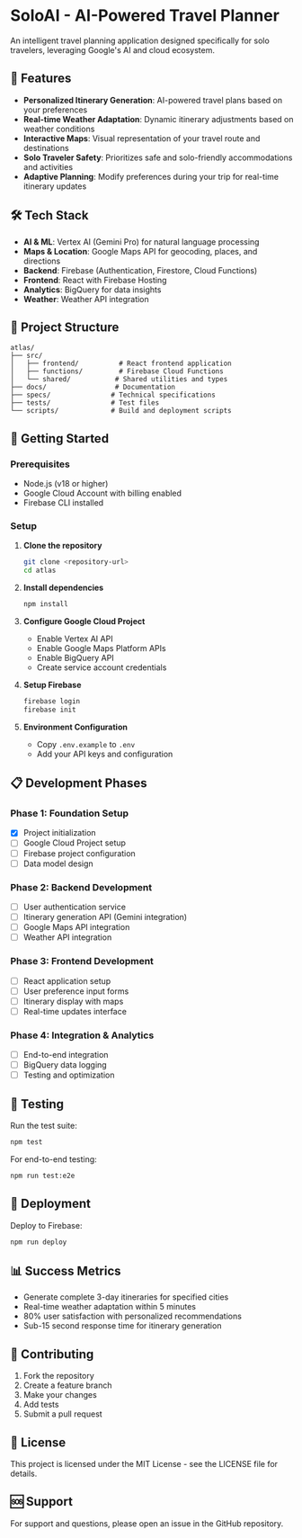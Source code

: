 # SoloAI - AI-Powered Travel Planner

An intelligent travel planning application designed specifically for solo travelers, leveraging Google's AI and cloud ecosystem.

## 🌟 Features

- **Personalized Itinerary Generation**: AI-powered travel plans based on your preferences
- **Real-time Weather Adaptation**: Dynamic itinerary adjustments based on weather conditions
- **Interactive Maps**: Visual representation of your travel route and destinations
- **Solo Traveler Safety**: Prioritizes safe and solo-friendly accommodations and activities
- **Adaptive Planning**: Modify preferences during your trip for real-time itinerary updates

## 🛠️ Tech Stack

- **AI & ML**: Vertex AI (Gemini Pro) for natural language processing
- **Maps & Location**: Google Maps API for geocoding, places, and directions
- **Backend**: Firebase (Authentication, Firestore, Cloud Functions)
- **Frontend**: React with Firebase Hosting
- **Analytics**: BigQuery for data insights
- **Weather**: Weather API integration

## 📁 Project Structure

```
atlas/
├── src/
│   ├── frontend/          # React frontend application
│   ├── functions/         # Firebase Cloud Functions
│   └── shared/           # Shared utilities and types
├── docs/                 # Documentation
├── specs/               # Technical specifications
├── tests/               # Test files
└── scripts/             # Build and deployment scripts
```

## 🚀 Getting Started

### Prerequisites

- Node.js (v18 or higher)
- Google Cloud Account with billing enabled
- Firebase CLI installed

### Setup

1. **Clone the repository**
   ```bash
   git clone <repository-url>
   cd atlas
   ```

2. **Install dependencies**
   ```bash
   npm install
   ```

3. **Configure Google Cloud Project**
   - Enable Vertex AI API
   - Enable Google Maps Platform APIs
   - Enable BigQuery API
   - Create service account credentials

4. **Setup Firebase**
   ```bash
   firebase login
   firebase init
   ```

5. **Environment Configuration**
   - Copy `.env.example` to `.env`
   - Add your API keys and configuration

## 📋 Development Phases

### Phase 1: Foundation Setup
- [x] Project initialization
- [ ] Google Cloud Project setup
- [ ] Firebase project configuration
- [ ] Data model design

### Phase 2: Backend Development
- [ ] User authentication service
- [ ] Itinerary generation API (Gemini integration)
- [ ] Google Maps API integration
- [ ] Weather API integration

### Phase 3: Frontend Development
- [ ] React application setup
- [ ] User preference input forms
- [ ] Itinerary display with maps
- [ ] Real-time updates interface

### Phase 4: Integration & Analytics
- [ ] End-to-end integration
- [ ] BigQuery data logging
- [ ] Testing and optimization

## 🧪 Testing

Run the test suite:
```bash
npm test
```

For end-to-end testing:
```bash
npm run test:e2e
```

## 🚀 Deployment

Deploy to Firebase:
```bash
npm run deploy
```

## 📊 Success Metrics

- Generate complete 3-day itineraries for specified cities
- Real-time weather adaptation within 5 minutes
- 80% user satisfaction with personalized recommendations
- Sub-15 second response time for itinerary generation

## 🤝 Contributing

1. Fork the repository
2. Create a feature branch
3. Make your changes
4. Add tests
5. Submit a pull request

## 📄 License

This project is licensed under the MIT License - see the LICENSE file for details.

## 🆘 Support

For support and questions, please open an issue in the GitHub repository.
